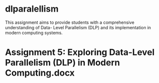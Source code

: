 # dlparalellism
This assignment aims to provide students with a comprehensive understanding of Data- Level Parallelism (DLP) and its implementation in modern computing systems. 
# Assignment 5: Exploring Data-Level Parallelism (DLP) in Modern Computing.docx